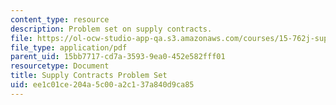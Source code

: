 ```yaml
---
content_type: resource
description: Problem set on supply contracts.
file: https://ol-ocw-studio-app-qa.s3.amazonaws.com/courses/15-762j-supply-chain-planning-spring-2011/ee1c01ce204a5c00a2c137a840d9ca85_MIT15_762JS11_assn02.pdf
file_type: application/pdf
parent_uid: 15bb7717-cd7a-3593-9ea0-452e582fff01
resourcetype: Document
title: Supply Contracts Problem Set
uid: ee1c01ce-204a-5c00-a2c1-37a840d9ca85
---
```

